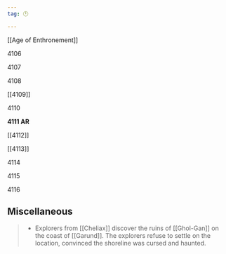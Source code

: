 ```yaml
---
tag: 🕛

---
```

[[Age of Enthronement]]


4106

4107

4108

[[4109]]

4110

**4111 AR**

[[4112]]

[[4113]]

4114

4115

4116



## Miscellaneous

>  - Explorers from [[Cheliax]] discover the ruins of [[Ghol-Gan]] on the coast of [[Garund]]. The explorers refuse to settle on the location, convinced the shoreline was cursed and haunted.






